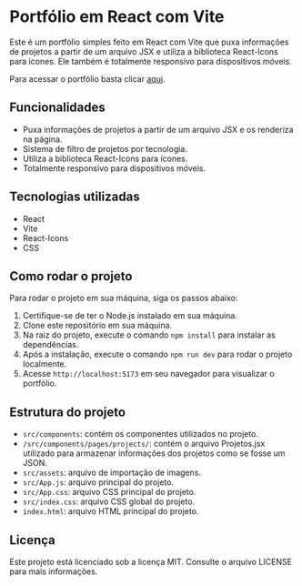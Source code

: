 # Portfólio em React com Vite

Este é um portfólio simples feito em React com Vite que puxa informações de projetos a partir de um arquivo JSX e utiliza a biblioteca React-Icons para ícones. Ele também é totalmente responsivo para dispositivos móveis.

Para acessar o portfólio basta clicar [aqui](https://arturdev.netlify.app/).

## Funcionalidades

- Puxa informações de projetos a partir de um arquivo JSX e os renderiza na página.
- Sistema de filtro de projetos por tecnologia.
- Utiliza a biblioteca React-Icons para ícones.
- Totalmente responsivo para dispositivos móveis.

## Tecnologias utilizadas

- React
- Vite
- React-Icons
- CSS

## Como rodar o projeto

Para rodar o projeto em sua máquina, siga os passos abaixo:

1. Certifique-se de ter o Node.js instalado em sua máquina.
2. Clone este repositório em sua máquina.
3. Na raiz do projeto, execute o comando `npm install` para instalar as dependências.
4. Após a instalação, execute o comando `npm run dev` para rodar o projeto localmente.
5. Acesse `http://localhost:5173` em seu navegador para visualizar o portfólio.

## Estrutura do projeto

- `src/components`: contém os componentes utilizados no projeto.
- `/src/components/pages/projects/`: contém o arquivo Projetos.jsx utilizado para armazenar informações dos projetos como se fosse um JSON.
- `src/assets`: arquivo de importação de imagens.
- `src/App.js`: arquivo principal do projeto.
- `src/App.css`: arquivo CSS principal do projeto.
- `src/index.css`: arquivo CSS global do projeto.
- `index.html`: arquivo HTML principal do projeto.


## Licença

Este projeto está licenciado sob a licença MIT. Consulte o arquivo LICENSE para mais informações.
